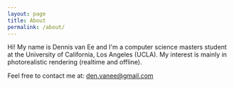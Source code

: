 ```yaml
---
layout: page
title: About
permalink: /about/
---
```


Hi! My name is Dennis van Ee and I'm a computer science masters student at the University of California, Los Angeles (UCLA). My interest is mainly in photorealistic rendering (realtime and offline).

Feel free to contact me at: [den.vanee@gmail.com](mailto:den.vanee@gmail.com)
